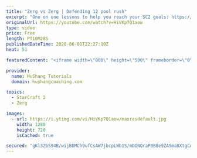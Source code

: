 ```yaml
---
title: "Zerg vs Zerg | Defending 12 pool rush"
excerpt: "One on one lessons to help you reach your SC2 goals: https://www.hushangcoaching.com ------------------------------------------------------------------------------------------------------- In this guide we take a look at how to defend one of the most infamous \"zerg rushes\" in sc2: the 12 pool. This rush"
originalUrl: https://youtube.com/watch?v=HiVKp7Q1aow
type: video
price: Free
length: PT10M28S
publishedDateTime: 2020-06-01T22:27:10Z
heat: 51

featuredContent: "<iframe width=\"800\" height=\"500\" frameborder=\"0\" src=\"https://www.youtube.com/embed/HiVKp7Q1aow\" allow=\"accelerometer; autoplay; encrypted-media; gyroscope; picture-in-picture\" allowfullscreen></iframe>"

provider:
  name: HuShang Tutorials
  domain: hushangcoaching.com

topics:
  - StarCraft 2
  - Zerg

images:
  - url: https://i.ytimg.com/vi/HiVKp7Q1aow/maxresdefault.jpg
    width: 1280
    height: 720
    isCached: true

secured: "gKl3ZbS94B/wijBDMCh9ufCsAW7jbcpLWb1S/mDINQraP0B8e9ZA9ma8XtgCAllSbibdpAavmMa5Qc5/TdEoAKFF/M/E0CrmmLUDhmIEer4kTMPZi2SIWnt/5yNa/Fe9EiBRBjyEIBPT1E7UM2ucKmnsI1RRQmDnpox/I79NDRM24Q4u1/WM5JdiqjEgvMaDXniQHhBzG6t7tjIuqKVgQ2/vR2M0H6D/yWoz1M46sxbwhQ3JdxA8EPt+F6oAPuvMWFp6+z40xgvIKSoDe/Du4np+P4wlMjgSQplkIMQppxzTWbvhpmXvlCR9HM4a7+as6DMEpE9kEgIndYKf3ueSi/BpINtW39pUanmcwVPPayPt0XWtcKSIXe5T91f+QTq0vSkddY4yDUP1gkyoHR6xp38zr1wuIn1kn/wZQI1agk0=;wcsf+A+5IlriLnQXrMscoQ=="
---
```


